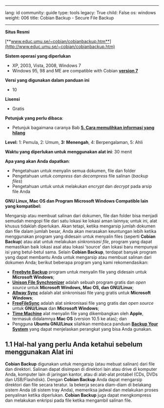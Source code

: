 

---

lang: id
community: guide
type: tools
legacy: True
child: False
os: windows
weight: 006
title: Cobian Backup - Secure File Backup

---

**Situs Resmi**

[**www.educ.umu.se/~cobian/cobianbackup.htm**](http://www.educ.umu.se/~cobian/cobianbackup.htm)

**Sistem operasi yang diperlukan**

- XP, 2003, Vista, 2008, Windows 7 
- Windows 95, 98 and ME are compatible with Cobian [**version 7**](/sites/securitybkp.ngoinabox.org/security/files/cobian/Cb7Setup.exe)

**Versi yang digunakan dalam panduan ini**

- 10

**Lisensi** 

- Gratis 

**Petunjuk yang perlu dibaca**: 

- Petunjuk bagaimana caranya Bab [**5. Cara memulihkan informasi yang hilang**](https://securityinabox.org/id/chapter-5)

**Level:** 1: Pemula, 2: Umum, **3: Menengah**, 4: Berpengalaman, 5: Ahli

**Waktu yang diperlukan untuk menggunakan alat ini**: 30 menit

**Apa yang akan Anda dapatkan**:

- Pengetahuan untuk menyalin semua dokumen, file dan folder
- Pengetahuan untuk *compress* dan *decompress* file salinan (*backup files*)
- Pengetahuan untuk untuk melakukan *encrypt* dan *decrypt* pada arsip file Anda 

**GNU Linux, Mac OS dan Program Microsoft Windows Compatible lain yang kompatibel:**


Mengarsip atau membuat salinan dari dokumen, file dan folder bisa menjadi semudah mengopi file dari satu lokasi ke lokasi aman lainnya; untuk ini, alat khusus tidaklah diperlukan. Akan tetapi, ketika mengarsip jumlah dokumen dan file dalam jumlah besar, Anda akan merasakan keuntungan lebih ketika menggunakan program yang didesain untuk menyalin files (seperti **Cobian Backup**) atau alat untuk melakukan *sinkronisasi file*, program yang dapat memastikan baik lokasi asal atau lokasi ‘source’ dan lokasi baru mempunyai isi yang betul-betul sama. Selain **Cobian Backup**, terdapat banyak program yang dapat membantu Anda untuk mengarsip atau membuat salinan dari dokumen Anda; berikut beberapa program yang kami rekomendasikan:

- [**Freebyte Backup**](http://www.freebyte.com/fbbackup/) program untuk menyalin file yang didesain untuk **Microsoft Windows**;
- [**Unison File Synchronizer**](http://www.cis.upenn.edu/~bcpierce/unison/) adalah sebuah program gratis dan *open source* untuk  **Microsoft Windows, Mac OS, dan GNU/Linux**;
- [**Allway Sync**](http://allwaysync.com/) adalah alat sinkronisasi file yang gratis untuk **Microsoft Windows**;
- [**FreeFileSync**](http://freefilesync.sourceforge.net/) adalah alat sinkronisasi file yang gratis dan *open source* untuk **GNU/Linux** dan **Microsoft Windows**;
- [**Time Machine**](https://secure.wikimedia.org/wikipedia/en/wiki/Time_Machine_%28Mac_OS%29) alat menyalin file yang dikembangkan oleh **Apple**, termasuk didalamnya **Mac OS** (version 10.5 ke atas); dan
- Pengguna **Ubuntu GNU/Linux** silahkan membaca panduan  [**Backup Your System**](https://help.ubuntu.com/community/BackupYourSystem) yang dapat menjelaskan perangkat yang bisa Anda gunakan. 

## 1.1 Hal-hal yang perlu Anda ketahui sebelum menggunakan Alat ini ##

**Cobian Backup** digunakan untuk mengarsip (atau mebuat salinan) dari file dan direktori. Salinan dapat disimpan di direktori lain atau drive di komputer Anda, komputer lain di jaringan kantor, atau di alat-alat protabel (CDs, DVDs dan USB/Flashdisk). Dengan **Cobian Backup** Anda dapat mengarsip direktori dan file secara teratur. Ia bekerja secara diam-diam di belakang sistem Anda (di sistem tray Anda), memeriksa jadwal dan melakukan proses penyalinan ketika diperlukan. **Cobian Backup** juga dapat mengkompress dan melakukan enkripsi pada file ketika mengambil salinan file.


